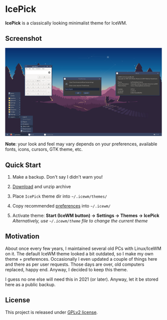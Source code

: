 # IcePick

**IcePick** is a classically looking minimalist theme for IceWM.

## Screenshot

![IcePick theme screenshot](icepick-screenshot.png)

**Note**: your look and feel may vary depends on your preferences, available fonts, icons, cursors, GTK theme, etc.

## Quick Start

1. Make a backup. Don't say I didn't warn you!

1. [Download](https://github.com/vimux/icewm-theme-icepick/archive/refs/heads/master.zip) and unzip archive

1. Place `IcePick` theme dir into `~/.icewm/themes/`

1. Copy recommended [preferences](preferences) into `~/.icewm/`

1. Activate theme: **Start (IceWM button) -> Settings -> Themes -> IcePick** \
*Alternatively, use `~/.icewm/theme` file to change the current theme*

## Motivation

About once every few years, I maintained several old PCs with Linux/IceWM on it. The default IceWM theme looked a bit
outdated, so I make my own theme + preferences. Occasionally I even updated a couple of things here and there as per
user requests. Those days are over, old computers replaced, happy end. Anyway, I decided to keep this theme.

I guess no one else will need this in 2021 (or later). Anyway, let it be stored here as a public backup.

## License

This project is released under [GPLv2 license](LICENSE).

